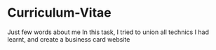 # Curriculum-Vitae
Just few words about me
In this task, I tried to union all technics I had learnt, and create a business card website
